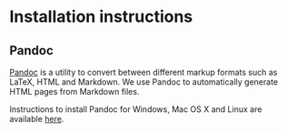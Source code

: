 # Installation instructions

## Pandoc

[Pandoc](http://www.pandoc.org/index.html)
is a utility to convert between different markup formats
such as LaTeX, HTML and Markdown.
We use Pandoc to automatically generate HTML pages
from Markdown files.

Instructions to install Pandoc for Windows, Mac OS X and Linux
are available [here](http://www.pandoc.org/installing).

